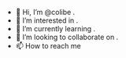 - 👋 Hi, I’m @colibe .
- 👀 I’m interested in .
- 🌱 I’m currently learning .
- 💞️ I’m looking to collaborate on .
- 📫 How to reach me 

<!---
colibe/colibe is a ✨ special ✨ repository because its `README.md` (this file) appears on your GitHub profile.
You can click the Preview link to take a look at your changes.
--->
